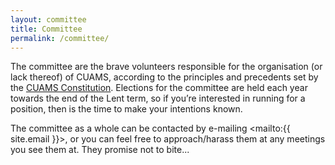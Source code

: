 ```yaml
---
layout: committee
title: Committee
permalink: /committee/
---
```

The committee are the brave volunteers responsible for the organisation (or
lack thereof) of CUAMS, according to the principles and precedents set by the [CUAMS Constitution](/assets/documents/constitution.pdf). 
Elections for the committee are held each year towards
the end of the Lent term, so if you’re interested in running for a position,
then is the time to make your intentions known.

The committee as a whole can be contacted by e-mailing
<mailto:{{ site.email }}>, or you can feel free to approach/harass them at
any meetings you see them at. They promise not to bite...

